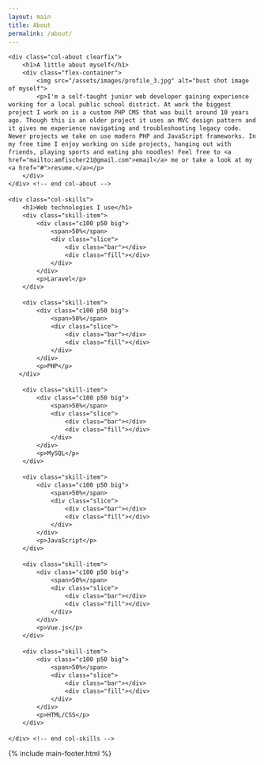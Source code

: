 ```yaml
---
layout: main
title: About
permalink: /about/
---
```


<div class="container" id="about">

	<div class="col-about clearfix">
		<h1>A little about myself</h1>
		<div class="flex-container">
			<img src="/assets/images/profile_3.jpg" alt="bust shot image of myself">
			<p>I'm a self-taught junior web developer gaining experience working for a local public school district. At work the biggest project I work on is a custom PHP CMS that was built around 10 years ago. Though this is an older project it uses an MVC design pattern and it gives me experience navigating and troubleshooting legacy code. Newer projects we take on use modern PHP and JavaScript frameworks. In my free time I enjoy working on side projects, hanging out with friends, playing sports and eating pho noodles! Feel free to <a href="mailto:amfischer21@gmail.com">email</a> me or take a look at my <a href="#">resume.</a></p>
		</div>
	</div> <!-- end col-about -->

	<div class="col-skills">
		<h1>Web technologies I use</h1>
		<div class="skill-item">
	        <div class="c100 p50 big">
	            <span>50%</span>
	            <div class="slice">
	                <div class="bar"></div>
	                <div class="fill"></div>
	            </div>
	        </div>
	        <p>Laravel</p>
	    </div>

	    <div class="skill-item">
	        <div class="c100 p50 big">
	            <span>50%</span>
	            <div class="slice">
	                <div class="bar"></div>
	                <div class="fill"></div>
	            </div>
	        </div>
	        <p>PHP</p>
       </div>

        <div class="skill-item">
	        <div class="c100 p50 big">
	            <span>50%</span>
	            <div class="slice">
	                <div class="bar"></div>
	                <div class="fill"></div>
	            </div>
	        </div>
	        <p>MySQL</p>
	    </div>

        <div class="skill-item">
	        <div class="c100 p50 big">
	            <span>50%</span>
	            <div class="slice">
	                <div class="bar"></div>
	                <div class="fill"></div>
	            </div>
	        </div>
	        <p>JavaScript</p>
	    </div>

        <div class="skill-item">
	        <div class="c100 p50 big">
	            <span>50%</span>
	            <div class="slice">
	                <div class="bar"></div>
	                <div class="fill"></div>
	            </div>
	        </div>
	        <p>Vue.js</p>
        </div>

        <div class="skill-item">
	        <div class="c100 p50 big">
	            <span>50%</span>
	            <div class="slice">
	                <div class="bar"></div>
	                <div class="fill"></div>
	            </div>
	        </div>
	        <p>HTML/CSS</p>
        </div>

	</div> <!-- end col-skills -->
	
</div> <!-- end container -->


{% include main-footer.html %}